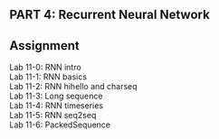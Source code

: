 ## PART 4: Recurrent Neural Network

## Assignment
Lab 11-0: RNN intro  
Lab 11-1: RNN basics  
Lab 11-2: RNN hihello and charseq  
Lab 11-3: Long sequence  
Lab 11-4: RNN timeseries  
Lab 11-5: RNN seq2seq  
Lab 11-6: PackedSequence  